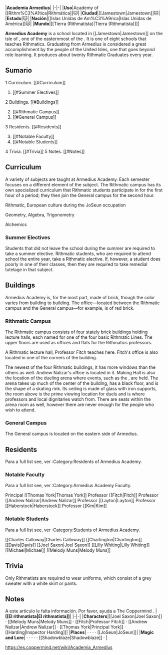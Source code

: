 |**Academia Armedius**|
|-|-|
|**Uso**|Academy of [[Rithm%C3%A1tica\|Rithmática]]🐱︎|
|**Ciudad**|[[Jamestown\|Jamestown]]🐱︎|
|**Estado**|🐱︎|
|**Nación**|[[Islas Unidas de Am%C3%A9rica\|Islas Unidas de América]]🐱︎|
|**Mundo**|[[Tierra (Rithmatista)\|Tierra (Rithmatista)]]|

**Armedius Academy** is a school located in [[Jamestown\|Jamestown]] on the isle of , one of the easternmost of the . It is one of eight schools that teaches Rithmatics.
Graduating from Armedius is considered a great accomplishment by the people of the United Isles, one that goes beyond rote learning. It produces about twenty Rithmatic Graduates every year. 

## Sumario

1 Curriculum. [[#Curriculum]] 

1. [[#Summer Electives]] 


2 Buildings. [[#Buildings]] 

2. [[#Rithmatic Campus]] 
2. [[#General Campus]] 


3 Residents. [[#Residents]] 

3. [[#Notable Faculty]] 
3. [[#Notable Students]] 


4 Trivia. [[#Trivia]] 
5 Notes. [[#Notes]] 


## Curriculum
A variety of subjects are taught at Armedius Academy. Each semester focuses on a different element of the subject. The Rithmatic campus has its own specialized curriculum that Rithmatic students participate in for the first hour of a period; they then join the General campus for the second hour.


Rithmatic, European culture during the JoSeun occupation


Geometry, Algebra, Trigonometry


Alchemics

### Summer Electives
Students that did not leave the school during the summer are required to take a summer elective. Rithmatic students, who are required to attend school the entire year, take a Rithmatic elective. If, however, a student does poorly in one of their classes, then they are required to take remedial tutelage in that subject.

## Buildings
Armedius Academy is, for the most part, made of brick, though the color varies from building to building. The office—located between the Rithmatic campus and the General campus—for example, is of red brick.

### Rithmatic Campus
The Rithmatic campus consists of four stately brick buildings holding lecture halls, each named for one of the four basic Rithmatic Lines. The upper floors are used as offices and flats for the Rithmatics professors.


A Rithmatic lecture hall, Professor Fitch teaches here. Fitch's office is also located in one of the corners of the building.


The newest of the four Rithmatic buildings, it has more windows than the others as well. Andrew Nalizar's office is located in it. Making Hall is also the location of the dueling arena where events, such as the , are held. The arena takes up much of the center of the building, has a black floor, and is the shape of a skating rink. Its ceiling is made of glass with iron supports, the room above is the prime viewing location for duels and is where professors and local dignitaries watch from. There are seats within the arena room as well, however there are never enough for the people who wish to attend.

### General Campus
The General campus is located on the eastern side of Armedius.

## Residents
Para a full list see, ver :Category:Residents of Armedius Academy.
### Notable Faculty
Para a full list see, ver :Category:Armedius Academy Faculty.

Principal [[Thomas York\|Thomas York]]
Professor [[Fitch\|Fitch]]
Professor [[Andrew Nalizar\|Andrew Nalizar]]
Professor [[Layton\|Layton]]
Professor [[Haberstock\|Haberstock]]
Professor [[Kim\|Kim]]

### Notable Students
Para a full list see, ver :Category:Students of Armedius Academy.

[[Charles Calloway\|Charles Calloway]]
[[Charlington\|Charlington]]
[[Davis\|Davis]]
[[Joel Saxon\|Joel Saxon]]
[[Lilly Whiting\|Lilly Whiting]]
[[Michael\|Michael]]
[[Melody Muns\|Melody Muns]]


## Trivia
Only Rithmatists are required to wear uniforms, which consist of a grey sweater with a white skirt or pants.
## Notes

A este artículo le falta información. Por favor, ayuda a The Coppermind .
|**[[El rithmatista\|El rithmatista]]**|
|-|-|
|**Characters**|[[Joel Saxon\|Joel Saxon]] · [[Melody Muns\|Melody Muns]] · [[Fitch\|Professor Fitch]] · [[Andrew Nalizar\|Andrew Nalizar]] · [[Thomas York\|Principal York]] · [[Harding\|Inspector Harding]]|
|**Places**| ·  ·  ·  · [[JoSeun\|JoSeun]]|
|**Magic and Lore**| ·  ·  ·  ·  · [[Shadowblaze\|Shadowblaze]] · |



https://es.coppermind.net/wiki/Academia_Armedius